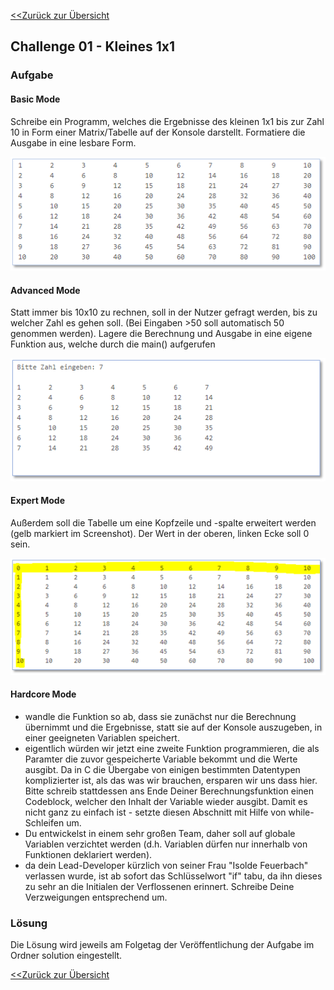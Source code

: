 [<<Zurück zur Übersicht](https://github.com/codewiththomas/c-challenges)

## Challenge 01 - Kleines 1x1

### Aufgabe 

#### Basic Mode
Schreibe ein Programm, welches die Ergebnisse des kleinen 1x1 bis zur Zahl 10 in Form einer Matrix/Tabelle auf der Konsole darstellt. Formatiere die Ausgabe in eine lesbare Form.

![Erwartete Ausgabe Basic Mode](./images/output_basic.png)

#### Advanced Mode
Statt immer bis 10x10 zu rechnen, soll in der Nutzer gefragt werden, bis zu welcher Zahl es gehen soll. (Bei Eingaben >50 soll automatisch 50 genommen werden).
Lagere die Berechnung und Ausgabe in eine eigene Funktion aus, welche durch die main() aufgerufen 

![Erwartete Ausgabe Basic Mode](./images/output_advanced.png)

#### Expert Mode 
Außerdem soll die Tabelle um eine Kopfzeile und -spalte erweitert werden (gelb markiert im Screenshot). Der Wert in der oberen, linken Ecke soll 0 sein.

![Erwartete Ausgabe Basic Mode](./images/output_expert.png)

#### Hardcore Mode
- wandle die Funktion so ab, dass sie zunächst nur die Berechnung übernimmt und die Ergebnisse, statt sie auf der Konsole auszugeben, in einer geeigneten Variablen speichert.
- eigentlich würden wir jetzt eine zweite Funktion programmieren, die als Paramter die zuvor gespeicherte Variable bekommt und die Werte ausgibt. Da in C die Übergabe von einigen bestimmten Datentypen komplizierter ist, als das was wir brauchen, ersparen wir uns dass hier. Bitte schreib stattdessen ans Ende Deiner Berechnungsfunktion einen Codeblock, welcher den Inhalt der Variable wieder ausgibt. Damit es nicht ganz zu einfach ist - setzte diesen Abschnitt mit Hilfe von while-Schleifen um.
- Du entwickelst in einem sehr großen Team, daher soll auf globale Variablen verzichtet werden (d.h. Variablen dürfen nur innerhalb von Funktionen deklariert werden).
- da dein Lead-Developer kürzlich von seiner Frau "Isolde Feuerbach" verlassen wurde, ist ab sofort das Schlüsselwort "if" tabu, da ihn dieses zu sehr an die Initialen der Verflossenen erinnert. Schreibe Deine Verzweigungen entsprechend um.


### Lösung

Die Lösung wird jeweils am Folgetag der Veröffentlichung der Aufgabe im Ordner solution eingestellt.

[<<Zurück zur Übersicht](https://github.com/codewiththomas/c-challenges)
